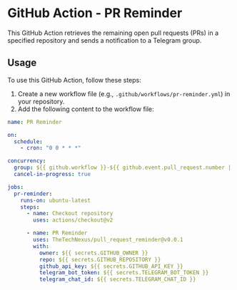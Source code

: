 # GitHub Action - PR Reminder

This GitHub Action retrieves the remaining open pull requests (PRs) in a specified repository and sends a notification to a Telegram group.

## Usage

To use this GitHub Action, follow these steps:

1. Create a new workflow file (e.g., `.github/workflows/pr-reminder.yml`) in your repository.
2. Add the following content to the workflow file:

```yaml
name: PR Reminder

on:
  schedule:
    - cron: "0 0 * * *"

concurrency:
  group: ${{ github.workflow }}-${{ github.event.pull_request.number || github.ref }}
  cancel-in-progress: true

jobs:
  pr-reminder:
    runs-on: ubuntu-latest
    steps:
      - name: Checkout repository
        uses: actions/checkout@v2

      - name: PR Reminder
        uses: TheTechNexus/pull_request_reminder@v0.0.1
        with:
          owner: ${{ secrets.GITHUB_OWNER }}
          repo: ${{ secrets.GITHUB_REPOSITORY }}
          github_api_key: ${{ secrets.GITHUB_API_KEY }}
          telegram_bot_token: ${{ secrets.TELEGRAM_BOT_TOKEN }}
          telegram_chat_id: ${{ secrets.TELEGRAM_CHAT_ID }}
